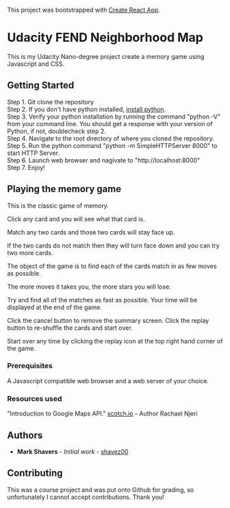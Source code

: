 This project was bootstrapped with [Create React App](https://github.com/facebook/create-react-app).

# Udacity FEND Neighborhood Map

This is my Udacity Nano-degree project create a memory game using Javascript and CSS.

## Getting Started

Step 1.  Git clone the repository</br>
Step 2.  If you don't have python installed, [install python](https://www.python.org/downloads/).</br>
Step 3.  Verify your python installation by running the command "python -V" from your command line.  You should get a response with your version of Python, if not, doublecheck step 2.</br>
Step 4.  Navigate to the root directory of where you cloned the repository.</br>
Step 5.  Run the python command "python -m SimpleHTTPServer 8000" to start HTTP Server.</br>
Step 6.  Launch web browser and nagivate to "http://localhost:8000"</br>
Step 7.  Enjoy!</br>

## Playing the memory game

This is the classic game of memory.

Click any card and you will see what that card is.

Match any two cards and those two cards will stay face up.

If the two cards do not match then they will turn face down and you can try two more cards.

The object of the game is to find each of the cards match in as few moves as possible.

The more moves it takes you, the more stars you will lose.

Try and find all of the matches as fast as possible.  Your time will be displayed at the end of the game.

Click the cancel  button to remove the summary screen. Click the replay button to re-shuffle the cards and start over.

Start over any time by clicking the replay icon at the top right hand corner of the game.

### Prerequisites

A Javascript compatible web browser and a web server of your choice.

### Resources used

"Introduction to Google Maps API." [scotch.io](https://scotch.io/tutorials/react-apps-with-the-google-maps-api-and-google-maps-react) - Author Rachael Njeri

## Authors

* **Mark Shavers** - *Initial work* - [shavez00](https://github.com/shavez00)

## Contributing

This was a course project and was put onto Github for grading, so unfortunately I cannot accept contributions. Thank you!
